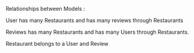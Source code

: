 Relationships between Models :

User has many Restaurants and has many reviews through Restaurants

Reviews has many Restaurants and has many Users through Restaurants.

Restaurant belongs to a User and Review
